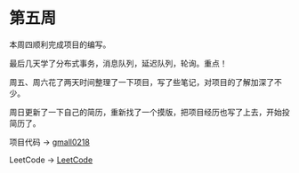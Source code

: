 # 第五周

本周四顺利完成项目的编写。

最后几天学了分布式事务，消息队列，延迟队列，轮询。重点！

周五、周六花了两天时间整理了一下项目，写了些笔记，对项目的了解加深了不少。

周日更新了一下自己的简历，重新找了一个摸版，把项目经历也写了上去，开始投简历了。

项目代码 -> [gmall0218](https://github.com/Li-Peiyan/gmall0218)

LeetCode -> [LeetCode](https://github.com/Li-Peiyan/LeetCode)
